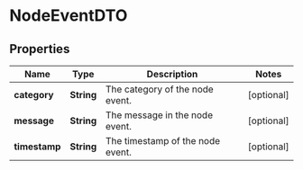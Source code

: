 # NodeEventDTO

## Properties
Name | Type | Description | Notes
------------ | ------------- | ------------- | -------------
**category** | **String** | The category of the node event. |  [optional]
**message** | **String** | The message in the node event. |  [optional]
**timestamp** | **String** | The timestamp of the node event. |  [optional]

